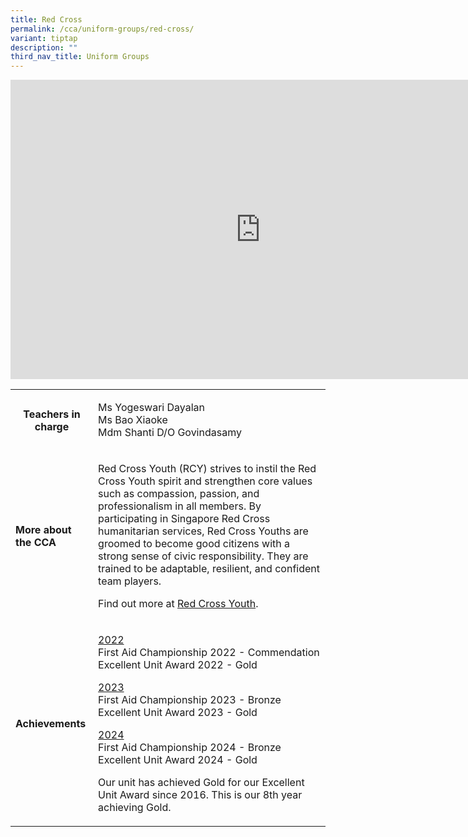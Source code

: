 ```yaml
---
title: Red Cross
permalink: /cca/uniform-groups/red-cross/
variant: tiptap
description: ""
third_nav_title: Uniform Groups
---
```

<div class="iframe-wrapper">
<iframe height="479" width="800" allowfullscreen="true" frameborder="0" src="https://docs.google.com/presentation/d/e/2PACX-1vT7_j79ZhdupM4by1N7o93qvHn3ssjjwr5i8BkALxuoWJwpfrsYT8EKZASwYPvYIaFiUtNg1J6BRdSE/embed?start=true&amp;loop=true&amp;delayms=3000"></iframe>
</div>
<p></p>
<table style="minWidth: 50px">
<colgroup>
<col>
<col>
</colgroup>
<tbody>
<tr>
<th rowspan="1" colspan="1">
<p><strong>Teachers in charge</strong>
</p>
<p></p>
</th>
<td rowspan="1" colspan="1">
<p>Ms Yogeswari Dayalan
<br>Ms Bao Xiaoke
<br>Mdm Shanti D/O Govindasamy</p>
</td>
</tr>
<tr>
<td rowspan="1" colspan="1">
<p><strong>More about the CCA</strong>
</p>
</td>
<td rowspan="1" colspan="1">
<p>Red Cross Youth (RCY) strives to instil the Red Cross Youth spirit and
strengthen core values such as compassion, passion, and professionalism
in all members. By participating in Singapore Red Cross humanitarian services,
Red Cross Youths are groomed to become good citizens with a strong sense
of civic responsibility. They are trained to be adaptable, resilient, and
confident team players.</p>
<p></p>
<p>Find out more at <a href="https://redcross.sg/uniform-groups.html" rel="noopener noreferrer nofollow" target="_blank">Red Cross Youth</a>.</p>
</td>
</tr>
<tr>
<td rowspan="1" colspan="1">
<p><strong>Achievements</strong>
</p>
</td>
<td rowspan="1" colspan="1">
<p><u>2022</u>
<br>First Aid Championship 2022 - Commendation
<br>Excellent Unit Award 2022 - Gold</p>
<p><u>2023</u>
<br>First Aid Championship 2023 - Bronze
<br>Excellent Unit Award 2023 - Gold</p>
<p><u>2024</u>
<br>First Aid Championship 2024 - Bronze
<br>Excellent Unit Award 2024 - Gold
<br>
</p>
<p>Our unit has achieved Gold for our Excellent Unit Award since 2016. This
is our 8th year achieving Gold.</p>
</td>
</tr>
</tbody>
</table>
<p></p>